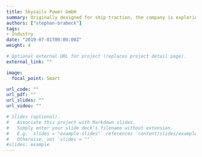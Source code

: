 ```yaml
---
title: Skysails Power GmbH
summary: Originally designed for ship traction, the company is exploring the use for electricity generation.
authors: ["stephan-brabeck"]
tags:
- Industry
date: "2019-07-01T00:00:00Z"
weight: 4

# Optional external URL for project (replaces project detail page).
external_link: ""

image:
  focal_point: Smart

url_code: ""
url_pdf: ""
url_slides: ""
url_video: ""

# Slides (optional).
#   Associate this project with Markdown slides.
#   Simply enter your slide deck's filename without extension.
#   E.g. `slides = "example-slides"` references `content/slides/example-slides.md`.
#   Otherwise, set `slides = ""`.
#slides: example
---
```

